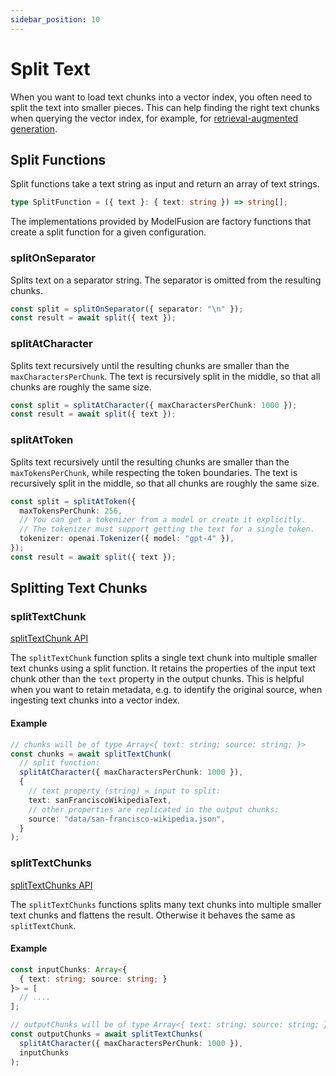```yaml
---
sidebar_position: 10
---
```


# Split Text

When you want to load text chunks into a vector index, you often need to split the text into smaller pieces.
This can help finding the right text chunks when querying the vector index, for example, for [retrieval-augmented generation](/tutorial/retrieval-augmented-generation).

## Split Functions

Split functions take a text string as input and return an array of text strings.

```ts
type SplitFunction = ({ text }: { text: string }) => string[];
```

The implementations provided by ModelFusion are factory functions that create a split function for a given configuration.

### splitOnSeparator

Splits text on a separator string. The separator is omitted from the resulting chunks.

```ts
const split = splitOnSeparator({ separator: "\n" });
const result = await split({ text });
```

### splitAtCharacter

Splits text recursively until the resulting chunks are smaller than the `maxCharactersPerChunk`. The text is recursively split in the middle, so that all chunks are roughly the same size.

```ts
const split = splitAtCharacter({ maxCharactersPerChunk: 1000 });
const result = await split({ text });
```

### splitAtToken

Splits text recursively until the resulting chunks are smaller than the `maxTokensPerChunk`, while respecting the token boundaries. The text is recursively split in the middle, so that all chunks are roughly the same size.

```ts
const split = splitAtToken({
  maxTokensPerChunk: 256,
  // You can get a tokenizer from a model or create it explicitly.
  // The tokenizer must support getting the text for a single token.
  tokenizer: openai.Tokenizer({ model: "gpt-4" }),
});
const result = await split({ text });
```

## Splitting Text Chunks

### splitTextChunk

[splitTextChunk API](/api/modules/#splittextchunk)

The `splitTextChunk` function splits a single text chunk into multiple smaller text chunks using a split function.
It retains the properties of the input text chunk other than the `text` property in the output chunks.
This is helpful when you want to retain metadata, e.g. to identify the original source, when ingesting text chunks into a vector index.

#### Example

```ts
// chunks will be of type Array<{ text: string; source: string; }>
const chunks = await splitTextChunk(
  // split function:
  splitAtCharacter({ maxCharactersPerChunk: 1000 }),
  {
    // text property (string) = input to split:
    text: sanFranciscoWikipediaText,
    // other properties are replicated in the output chunks:
    source: "data/san-francisco-wikipedia.json",
  }
);
```

### splitTextChunks

[splitTextChunks API](/api/modules/#splittextchunks)

The `splitTextChunks` functions splits many text chunks into multiple smaller text chunks and flattens the result.
Otherwise it behaves the same as `splitTextChunk`.

#### Example

```ts
const inputChunks: Array<{
  { text: string; source: string; }
}> = [
  // ....
];

// outputChunks will be of type Array<{ text: string; source: string; }>
const outputChunks = await splitTextChunks(
  splitAtCharacter({ maxCharactersPerChunk: 1000 }),
  inputChunks
);
```
